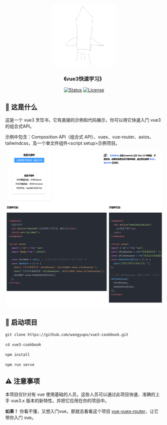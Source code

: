 <p align="center">
  <a href="" rel="noopener">
  <img width=200px height=200px src="./src/assets/logo.png" alt="Project logo"></a>
</p>

<h3 align="center">《vue3快速学习》</h3>

<div align="center">
  
  [![Status](https://img.shields.io/badge/status-active-success.svg)]() 
  [![License](https://img.shields.io/badge/license-MIT-blue.svg)](/LICENSE)

</div>

## 🧐 这是什么 <a name = "about"></a>
这是一个 vue3 烹饪书，它有直接的示例和代码展示，你可以用它快速入门 vue3 的组合式API。

示例中包含：Composition API（组合式 API）、vuex、vue-router、axios、tailwindcss，及一个单文件组件\<script setup>示例项目。

<img width=600px height=500px src="./src/assets/feature.png" alt="Project logo"></a>

## 🏁 启动项目 <a name = "getting_started"></a>
```
git clone https://github.com/wangyupo/vue3-cookbook.git

cd vue3-cookbook

npm install

npm run serve
```

## ⚠️ 注意事项 <a name = "notice"></a>

本项目仅针对有 vue 使用基础的人员，这些人员可以通过此项目快速、准确的上手 vue3.x 版本的新特性，并把它应用在你的项目中。

**如果！** 你看不懂，又想入门vue，那就去看看这个项目 [vue-vuex-router](https://github.com/wangyupo/vue-vuex-router)，让它带你入门 vue。